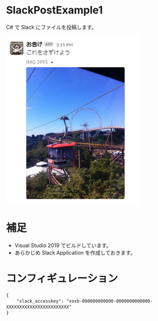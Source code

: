 # SlackPostExample1

C# で Slack にファイルを投稿します。

![お告げ](./.images/お告げ.png)

# 補足

* Visual Studio 2019 でビルドしています。
* あらかじめ Slack Application を作成しておきます。

# コンフィギュレーション

```JSON[.settings.json]
{
	"slack_accesskey": "xoxb-000000000000-0000000000000-XXXXXXXXXXXXXXXXXXXXXXXX"
}
```
